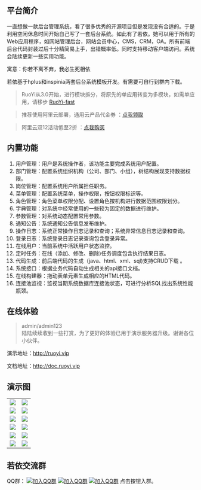 ## 平台简介

一直想做一款后台管理系统，看了很多优秀的开源项目但是发现没有合适的。于是利用空闲休息时间开始自己写了一套后台系统。如此有了若依。她可以用于所有的Web应用程序，如网站管理后台，网站会员中心，CMS，CRM，OA。所有前端后台代码封装过后十分精简易上手，出错概率低。同时支持移动客户端访问。系统会陆续更新一些实用功能。

寓意：你若不离不弃，我必生死相依

若依基于hplus和inspinia两套后台系统模板开发。有需要可自行到群内下载。

> RuoYi从3.0开始，进行模块拆分，将原先的单应用转变为多模块，如需单应用，请移步 [RuoYi-fast](https://gitee.com/y_project/RuoYi-fast)  

> 推荐使用阿里云部署，通用云产品代金券 ：[点我领取](https://promotion.aliyun.com/ntms/yunparter/invite.html?userCode=brki8iof)

> 阿里云双12活动低至2折 ：[点我购买](https://m.aliyun.com/act/team1212?params=N.DTB4ZxQhX0#/)

## 内置功能

1.  用户管理：用户是系统操作者，该功能主要完成系统用户配置。
2.  部门管理：配置系统组织机构（公司、部门、小组），树结构展现支持数据权限。
3.  岗位管理：配置系统用户所属担任职务。
4.  菜单管理：配置系统菜单，操作权限，按钮权限标识等。
5.  角色管理：角色菜单权限分配、设置角色按机构进行数据范围权限划分。
6.  字典管理：对系统中经常使用的一些较为固定的数据进行维护。
7.  参数管理：对系统动态配置常用参数。
8.  通知公告：系统通知公告信息发布维护。
9.  操作日志：系统正常操作日志记录和查询；系统异常信息日志记录和查询。
10. 登录日志：系统登录日志记录查询包含登录异常。
11. 在线用户：当前系统中活跃用户状态监控。
12. 定时任务：在线（添加、修改、删除)任务调度包含执行结果日志。
13. 代码生成：前后端代码的生成（java、html、xml、sql)支持CRUD下载 。
14. 系统接口：根据业务代码自动生成相关的api接口文档。
15. 在线构建器：拖动表单元素生成相应的HTML代码。
16. 连接池监视：监视当期系统数据库连接池状态，可进行分析SQL找出系统性能瓶颈。
## 在线体验
> admin/admin123  
> 陆陆续续收到一些打赏，为了更好的体验已用于演示服务器升级。谢谢各位小伙伴。

演示地址：http://ruoyi.vip  

文档地址：http://doc.ruoyi.vip

## 演示图

<table>
    <tr>
        <td><img src="https://oscimg.oschina.net/oscnet/25b5e333768d013d45a990c152dbe4d9d6e.jpg"/></td>
        <td><img src="https://static.oschina.net/uploads/space/2018/1005/194326_GBIJ_1438828.png"/></td>
    </tr>
    <tr>
        <td><img src="https://static.oschina.net/uploads/space/2018/1005/194443_Qyuq_1438828.png"/></td>
        <td><img src="https://static.oschina.net/uploads/space/2018/1005/194501_U7gT_1438828.png"/></td>
    </tr>
    <tr>
        <td><img src="https://static.oschina.net/uploads/space/2018/1005/194525_PApp_1438828.png"/></td>
        <td><img src="https://static.oschina.net/uploads/space/2018/1005/194535_3EM0_1438828.png"/></td>
    </tr>
    <tr>
        <td><img src="https://static.oschina.net/uploads/space/2018/1005/194612_kJ4F_1438828.png"/></td>
        <td><img src="https://static.oschina.net/uploads/space/2018/1005/194623_YEXO_1438828.png"/></td>
    </tr>
	<tr>
        <td><img src="https://static.oschina.net/uploads/space/2018/0902/132548_ne4U_1438828.png"/></td>
        <td><img src="https://static.oschina.net/uploads/space/2018/1005/194643_MsxF_1438828.png"/></td>
    </tr>
	<tr>
        <td><img src="https://static.oschina.net/uploads/space/2018/1005/194658_40L4_1438828.png"/></td>
        <td><img src="https://static.oschina.net/uploads/space/2018/1005/194712_2ma3_1438828.png"/></td>
    </tr>
</table>


## 若依交流群

QQ群： [![加入QQ群](https://img.shields.io/badge/已满-1389287-blue.svg)](https://jq.qq.com/?_wv=1027&k=5HBAaYN)  [![加入QQ群](https://img.shields.io/badge/已满-1679294-blue.svg)](https://jq.qq.com/?_wv=1027&k=5cHeRVW)  [![加入QQ群](https://img.shields.io/badge/QQ群-1529866-blue.svg)](https://jq.qq.com/?_wv=1027&k=53R0L5Z)  点击按钮入群。